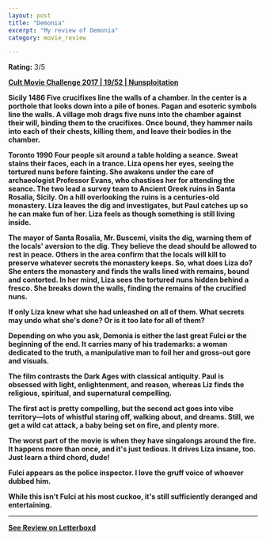 ```yaml
---
layout: post
title: "Demonia"
excerpt: "My review of Demonia"
category: movie_review

---
```


**Rating:** 3/5

<b><a href="">Cult Movie Challenge 2017 | 19/52 | Nunsploitation</a>

<b>Sicily 1486</b>
Five crucifixes line the walls of a chamber. In the center is a porthole that looks down into a pile of bones. Pagan and esoteric symbols line the walls. A village mob drags five nuns into the chamber against their will, binding them to the crucifixes. Once bound, they hammer nails into each of their chests, killing them, and leave their bodies in the chamber.

<b>Toronto 1990</b>
Four people sit around a table holding a seance. Sweat stains their faces, each in a trance. Liza opens her eyes, seeing the tortured nuns before fainting. She awakens under the care of archaeologist Professor Evans, who chastises her for attending the seance. The two lead a survey team to Ancient Greek ruins in Santa Rosalia, Sicily. On a hill overlooking the ruins is a centuries-old monastery. Liza leaves the dig and investigates, but Paul catches up so he can make fun of her. Liza feels as though something is still living inside.

The mayor of Santa Rosalia, Mr. Buscemi, visits the dig, warning them of the locals' aversion to the dig. They believe the dead should be allowed to rest in peace. Others in the area confirm that the locals will kill to preserve whatever secrets the monastery keeps. So, what does Liza do? She enters the monastery and finds the walls lined with remains, bound and contorted. In her mind, Liza sees the tortured nuns hidden behind a fresco. She breaks down the walls, finding the remains of the crucified nuns.

If only Liza knew what she had unleashed on all of them. What secrets may undo what she's done? Or is it too late for all of them?

Depending on who you ask, Demonia is either the last great Fulci or the beginning of the end. It carries many of his trademarks: a woman dedicated to the truth, a manipulative man to foil her and gross-out gore and visuals.

The film contrasts the Dark Ages with classical antiquity. Paul is obsessed with light, enlightenment, and reason, whereas Liz finds the religious, spiritual, and supernatural compelling.

The first act is pretty compelling, but the second act goes into vibe territory—lots of whistful staring off, walking about, and dreams. Still, we get a wild cat attack, a baby being set on fire, and plenty more.

The worst part of the movie is when they have singalongs around the fire. It happens more than once, and it's just tedious. It drives Liza insane, too. Just learn a third chord, dude!

Fulci appears as the police inspector. I love the gruff voice of whoever dubbed him.

While this isn't Fulci at his most cuckoo, it's still sufficiently deranged and entertaining.

<hr>

[See Review on Letterboxd](https://boxd.it/9iLpwf)
